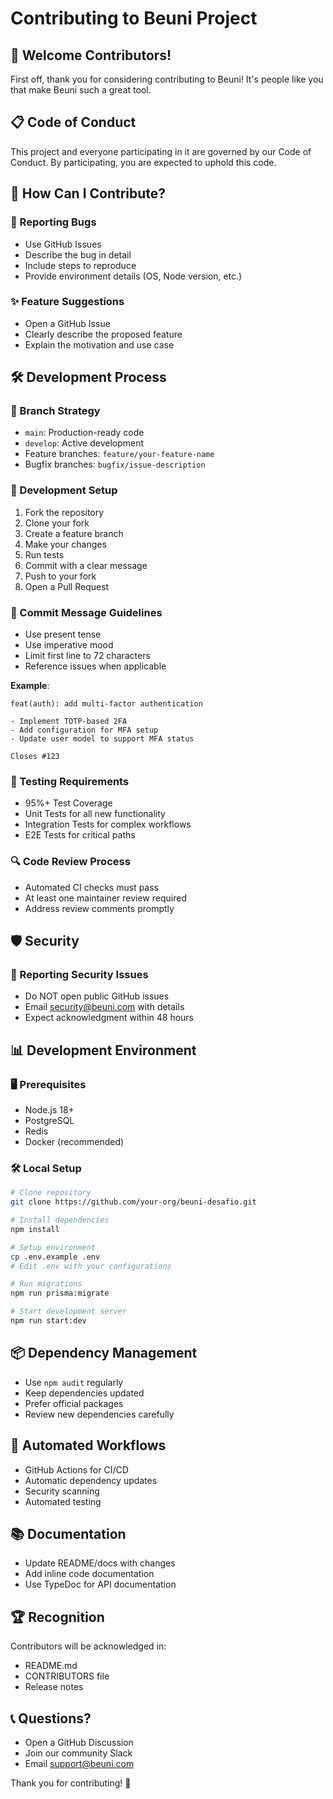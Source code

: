 # Contributing to Beuni Project

## 🤝 Welcome Contributors!

First off, thank you for considering contributing to Beuni! It's people like you that make Beuni such a great tool.

## 📋 Code of Conduct

This project and everyone participating in it are governed by our Code of Conduct. By participating, you are expected to uphold this code.

## 🚀 How Can I Contribute?

### 🐞 Reporting Bugs
- Use GitHub Issues
- Describe the bug in detail
- Include steps to reproduce
- Provide environment details (OS, Node version, etc.)

### ✨ Feature Suggestions
- Open a GitHub Issue
- Clearly describe the proposed feature
- Explain the motivation and use case

## 🛠 Development Process

### 🌳 Branch Strategy
- `main`: Production-ready code
- `develop`: Active development
- Feature branches: `feature/your-feature-name`
- Bugfix branches: `bugfix/issue-description`

### 🔧 Development Setup
1. Fork the repository
2. Clone your fork
3. Create a feature branch
4. Make your changes
5. Run tests
6. Commit with a clear message
7. Push to your fork
8. Open a Pull Request

### 📝 Commit Message Guidelines
- Use present tense
- Use imperative mood
- Limit first line to 72 characters
- Reference issues when applicable

**Example**:
```
feat(auth): add multi-factor authentication

- Implement TOTP-based 2FA
- Add configuration for MFA setup
- Update user model to support MFA status

Closes #123
```

### 🧪 Testing Requirements
- 95%+ Test Coverage
- Unit Tests for all new functionality
- Integration Tests for complex workflows
- E2E Tests for critical paths

### 🔍 Code Review Process
- Automated CI checks must pass
- At least one maintainer review required
- Address review comments promptly

## 🛡️ Security

### 🔐 Reporting Security Issues
- Do NOT open public GitHub issues
- Email security@beuni.com with details
- Expect acknowledgment within 48 hours

## 📊 Development Environment

### 🖥️ Prerequisites
- Node.js 18+
- PostgreSQL
- Redis
- Docker (recommended)

### 🛠️ Local Setup
```bash
# Clone repository
git clone https://github.com/your-org/beuni-desafio.git

# Install dependencies
npm install

# Setup environment
cp .env.example .env
# Edit .env with your configurations

# Run migrations
npm run prisma:migrate

# Start development server
npm run start:dev
```

## 📦 Dependency Management
- Use `npm audit` regularly
- Keep dependencies updated
- Prefer official packages
- Review new dependencies carefully

## 🤖 Automated Workflows
- GitHub Actions for CI/CD
- Automatic dependency updates
- Security scanning
- Automated testing

## 📚 Documentation
- Update README/docs with changes
- Add inline code documentation
- Use TypeDoc for API documentation

## 🏆 Recognition
Contributors will be acknowledged in:
- README.md
- CONTRIBUTORS file
- Release notes

## 📞 Questions?
- Open a GitHub Discussion
- Join our community Slack
- Email support@beuni.com

Thank you for contributing! 🎉

